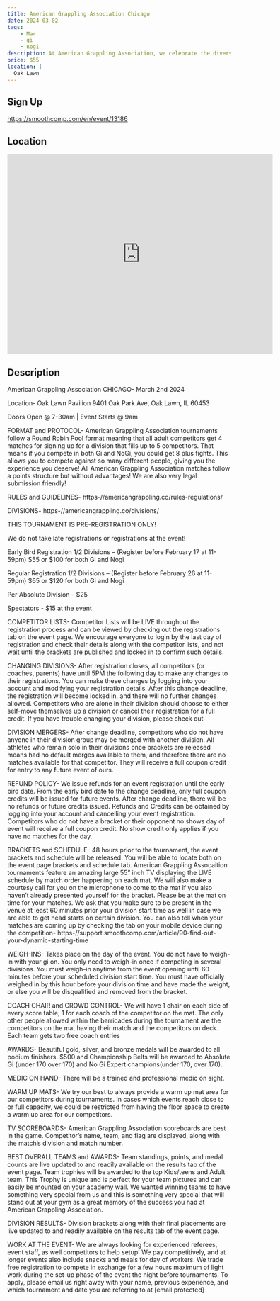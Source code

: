 ```yaml
---
title: American Grappling Association Chicago
date: 2024-03-02
tags:
    - Mar
    - gi 
    - nogi 
description: At American Grappling Association, we celebrate the diverse art and techniques of Brazilian Jiu-Jitsu by hosting both Gi and No-Gi tournaments
price: $55
location: |
  Oak Lawn
---
```

## Sign Up
https://smoothcomp.com/en/event/13186

## Location
<iframe src="https://www.google.com/maps/embed?pb=!1m18!1m12!1m3!1d12345.6789!2d-87.7867858!3d41.7213668!2m3!1f0!2f0!3f0!3m2!1i1024!2i768!4f13.1!3m3!1m2!1s0x0%3A0x0!2z41.7213668!5e0!3m2!1sen!2sus!4v1234567890" width="600" height="450" style="border:0;" allowfullscreen="" loading="lazy"></iframe>

## Description
American Grappling Association CHICAGO- March 2nd 2024


Location- Oak Lawn Pavilion 9401 Oak Park Ave, Oak Lawn, IL 60453


Doors Open @ 7-30am | Event Starts @ 9am


FORMAT and PROTOCOL- American Grappling Association tournaments follow a Round Robin Pool format meaning that all adult competitors get 4 matches for signing up for a division that fills up to 5 competitors. That means if you compete in both Gi and NoGi, you could get 8 plus fights. This allows you to compete against so many different people, giving you the experience you deserve! All American Grappling Association matches follow a points structure but without advantages! We are also very legal submission friendly!


RULES and GUIDELINES- https-//americangrappling.co/rules-regulations/


DIVISIONS- https-//americangrappling.co/divisions/


THIS TOURNAMENT IS PRE-REGISTRATION ONLY!


We do not take late registrations or registrations at the event!


Early Bird Registration 1/2 Divisions – (Register before February 17 at 11-59pm) $55 or $100 for both Gi and Nogi


Regular Registration 1/2 Divisions – (Register before February 26 at 11-59pm) $65 or $120 for both Gi and Nogi


Per Absolute Division – $25


Spectators - $15 at the event


COMPETITOR LISTS- Competitor Lists will be LIVE throughout the registration process and can be viewed by checking out the registrations tab on the event page. We encourage everyone to login by the last day of registration and check their details along with the competitor lists, and not wait until the brackets are published and locked in to confirm such details.


CHANGING DIVISIONS- After registration closes, all competitors (or coaches, parents) have until 5PM the following day to make any changes to their registrations. You can make these changes by logging into your account and modifying your registration details. After this change deadline, the registration will become locked in, and there will no further changes allowed. Competitors who are alone in their division should choose to either self-move themselves up a division or cancel their registration for a full credit. If you have trouble changing your division, please check out-


DIVISION MERGERS- After change deadline, competitors who do not have anyone in their division group may be merged with another division. All athletes who remain solo in their divisions once brackets are released means had no default merges available to them, and therefore there are no matches available for that competitor. They will receive a full coupon credit for entry to any future event of ours.


REFUND POLICY- We issue refunds for an event registration until the early bird date. From the early bird date to the change deadline, only full coupon credits will be issued for future events. After change deadline, there will be no refunds or future credits issued. Refunds and Credits can be obtained by logging into your account and cancelling your event registration. Competitors who do not have a bracket or their opponent no shows day of event will receive a full coupon credit. No show credit only applies if you have no matches for the day.


BRACKETS and SCHEDULE- 48 hours prior to the tournament, the event brackets and schedule will be released. You will be able to locate both on the event page brackets and schedule tab. American Grappling Assocaition tournaments feature an amazing large 55” inch TV displaying the LIVE schedule by match order happening on each mat. We will also make a courtesy call for you on the microphone to come to the mat if you also haven’t already presented yourself for the bracket. Please be at the mat on time for your matches. We ask that you make sure to be present in the venue at least 60 minutes prior your division start time as well in case we are able to get head starts on certain division. You can also tell when your matches are coming up by checking the tab on your mobile device during the competition- https-//support.smoothcomp.com/article/90-find-out-your-dynamic-starting-time


WEIGH-INS- Takes place on the day of the event. You do not have to weigh-in with your gi on. You only need to weigh-in once if competing in several divisions. You must weigh-in anytime from the event opening until 60 minutes before your scheduled division start time. You must have officially weighed in by this hour before your division time and have made the weight, or else you will be disqualified and removed from the bracket.


COACH CHAIR and CROWD CONTROL- We will have 1 chair on each side of every score table, 1 for each coach of the competitor on the mat. The only other people allowed within the barricades during the tournament are the competitors on the mat having their match and the competitors on deck. Each team gets two free coach entries


AWARDS- Beautiful gold, silver, and bronze medals will be awarded to all podium finishers. $500 and Championship Belts will be awarded to Absolute Gi (under 170 over 170) and No Gi Expert champions(under 170, over 170).


MEDIC ON HAND- There will be a trained and professional medic on sight.


WARM UP MATS- We try our best to always provide a warm up mat area for our competitors during tournaments. In cases which events reach close to or full capacity, we could be restricted from having the floor space to create a warm up area for our competitors.


TV SCOREBOARDS- American Grappling Association scoreboards are best in the game. Competitor’s name, team, and flag are displayed, along with the match’s division and match number.


BEST OVERALL TEAMS and AWARDS- Team standings, points, and medal counts are live updated to and readily available on the results tab of the event page. Team trophies will be awarded to the top Kids/teens and Adult team. This Trophy is unique and is perfect for your team pictures and can easily be mounted on your academy wall. We wanted winning teams to have something very special from us and this is something very special that will stand out at your gym as a great memory of the success you had at American Grappling Association.


DIVISION RESULTS- Division brackets along with their final placements are live updated to and readily available on the results tab of the event page.


WORK AT THE EVENT- We are always looking for experienced referees, event staff, as well competitors to help setup! We pay competitively, and at longer events also include snacks and meals for day of workers. We trade free registration to compete in exchange for a few hours maximum of light work during the set-up phase of the event the night before tournaments. To apply, please email us right away with your name, previous experience, and which tournament and date you are referring to at [email protected]